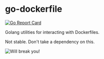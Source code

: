 # go-dockerfile

[![Go Report Card](https://goreportcard.com/badge/github.com/dekkagaijin/go-dockerfile)](https://goreportcard.com/report/github.com/dekkagaijin/go-dockerfile)

Golang utilities for interacting with Dockerfiles.

Not stable. Don't take a dependency on this.

![Will break you!](https://c.tenor.com/Ijal3ujxuP0AAAAC/ivan-drago-i-must-break-you.gif)